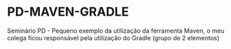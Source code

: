 # PD-MAVEN-GRADLE
Seminário PD - Pequeno exemplo da utilização da ferramenta Maven, o meu colega ficou responsável pela utilização do Gradle (grupo de 2 elementos)
